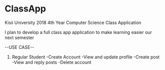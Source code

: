 # ClassApp
Kisii University 2018 4th Year Computer Science Class Application

I plan to develop a full class app application to make learning easier our next semester

--USE CASE--

1. Regular Student
    -Create Account
    -View and update profile
    -Create post
    -View and reply posts
    -Delete account
